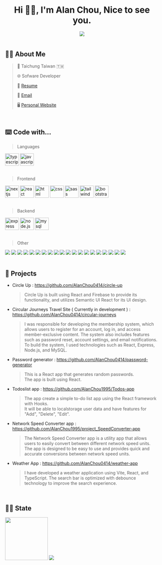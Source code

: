 <h1 align="center">Hi 👋🏻,  I'm Alan Chou,  Nice to see you. </h1>

  <div align="center">
    <img src="https://komarev.com/ghpvc/?username=AlanChou0414&style=for-the-badge&color=green">
  </div>
  
  <br>

## 🙋🏻 About Me
  > 📍  Taichung Taiwan 🇹🇼 <br>
  > 
  > 🌐  Sofware Developer <br>
  > 
  > 📝  <a href="https://www.cakeresume.com/alanchou1995" target='_blank'>Resume</a> <br>
  > 
  > 📮  <a href="mailto:choushenglun0414@gmail.com">Email</a> <br>
  > 
  > 🖥️  <a href="https://website-f03e6.web.app" target='_blank'>Personal Website</a>

<br>


## ⌨️ Code with...
> Languages 

  <div align="left">
    <img src="https://cdn.jsdelivr.net/gh/devicons/devicon/icons/typescript/typescript-original.svg" height="40" width="45" alt="typescript"/>
    <img src="https://cdn.jsdelivr.net/gh/devicons/devicon/icons/javascript/javascript-original.svg" height="40" width="45" alt="javascript"/>
  </div>
  
<br>


> Frontend

  <div align="left">
    <img src="https://cdn.jsdelivr.net/gh/devicons/devicon/icons/nextjs/nextjs-original.svg" height="40" width="45" alt="nextjs"/>
    <img src="https://cdn.jsdelivr.net/gh/devicons/devicon/icons/react/react-original.svg" height="40" width="45" alt="react"/>
    <img src="https://cdn.jsdelivr.net/gh/devicons/devicon/icons/html5/html5-original.svg" height="40" width="45" alt="html"/>
    <img src="https://cdn.jsdelivr.net/gh/devicons/devicon/icons/css3/css3-original.svg" height="40" width="45" alt="css"/>
    <img src="https://cdn.jsdelivr.net/gh/devicons/devicon/icons/sass/sass-original.svg" height="40" width="45" alt="sass"/>
    <img src="https://cdn.jsdelivr.net/gh/devicons/devicon/icons/tailwindcss/tailwindcss-plain.svg" height="40" width="45" alt="tailwind css"/>
    <img src="https://cdn.jsdelivr.net/gh/devicons/devicon/icons/bootstrap/bootstrap-original.svg" height="40" width="45" alt="bootstrap"/>

  </div>
  
<br>  
  
> Backend

  <div align="left">
    <img src="https://cdn.jsdelivr.net/gh/devicons/devicon/icons/express/express-original.svg" height="40" width="45" alt="express"/>
    <img src="https://cdn.jsdelivr.net/gh/devicons/devicon/icons/nodejs/nodejs-original.svg" height="40" width="45" alt="node.js"/>
    <img src="https://cdn.jsdelivr.net/gh/devicons/devicon/icons/mysql/mysql-original.svg" height="40" width="45" alt="mysql"/>
  </div>
  
<br>
  
> Other

  <div align="left">
    <img src="https://img.shields.io/badge/VSCode-0078D4?style=for-the-badge&logo=visual%20studio%20code&logoColor=white"> 
    <img src="https://img.shields.io/badge/React_Router-CA4245?style=for-the-badge&logo=react-router&logoColor=white"> 
    <img src="https://img.shields.io/badge/jQuery-0769AD?style=for-the-badge&logo=jquery&logoColor=white"> 
    <img src="https://img.shields.io/badge/PHP-777BB4?style=for-the-badge&logo=php&logoColor=white"> 
    <img src="https://img.shields.io/badge/Apache-D22128?style=for-the-badge&logo=Apache&logoColor=white"> 
    <img src="https://img.shields.io/badge/npm-CB3837?style=for-the-badge&logo=npm&logoColor=white"> 
    <img src="https://img.shields.io/badge/Yarn-2C8EBB?style=for-the-badge&logo=yarn&logoColor=white"> 
    <img src="https://img.shields.io/badge/GitHub-100000?style=for-the-badge&logo=github&logoColor=white"> 
    <img src="https://img.shields.io/badge/GIT-E44C30?style=for-the-badge&logo=git&logoColor=white"> 
    <img src="https://img.shields.io/badge/eslint-3A33D1?style=for-the-badge&logo=eslint&logoColor=white"> 
    <img src="https://img.shields.io/badge/Font_Awesome-339AF0?style=for-the-badge&logo=fontawesome&logoColor=white"> 
    <img src="https://img.shields.io/badge/styled--components-DB7093?style=for-the-badge&logo=styled-components&logoColor=white"> 
    <img src="https://img.shields.io/badge/semantic%20ui%20react-35BDB2?style=for-the-badge&logo=semanticuireact&logoColor=white">
    <img src="https://img.shields.io/badge/Webpack-8DD6F9?style=for-the-badge&logo=Webpack&logoColor=white"> 
    <img src="https://img.shields.io/badge/Babel-F9DC3E?style=for-the-badge&logo=babel&logoColor=white"> 
    <img src="https://img.shields.io/badge/Postman-FF6C37?style=for-the-badge&logo=Postman&logoColor=white">
    <img src="https://img.shields.io/badge/firebase-ffca28?style=for-the-badge&logo=firebase&logoColor=black">
    <img src="https://img.shields.io/badge/MongoDB-4EA94B?style=for-the-badge&logo=mongodb&logoColor=white">
    <img src="https://img.shields.io/badge/Vite-B73BFE?style=for-the-badge&logo=vite&logoColor=FFD62E">
    <img src="https://img.shields.io/badge/Heroku-430098?style=for-the-badge&logo=heroku&logoColor=white">
  </div>

<br>

## 📄 Projects

- Circle Up : https://github.com/AlanChou0414/circle-up
  > Circle Up is built using React and Firebase to provide its functionality, and utilizes Semantic UI React for its UI design.

- Circular Journeys Travel Site ( Currently in development ) : https://github.com/AlanChou0414/circular-journeys
  > I was responsible for developing the membership system, which allows users to register for an account, log in, and access member-exclusive content. The system also includes features such as password reset, account settings, and email notifications. To build the system, I used technologies such as React, Express, Node.js, and MySQL.

- Password generator : https://github.com/AlanChou0414/password-generator
  > This is a React app that generates random passwords. <br>
  > The app is built using React.

- Todoslist app : https://github.com/AlanChou1995/Todos-app
  > The app create a simple to-do list app using the React framework with Hooks. <br>
  > It will be able to localstorage user data and have features for "Add", "Delete", "Edit".

- Network Speed Converter app : https://github.com/AlanChou1995/project_SpeedConverter-app
  > The Network Speed Converter app is a utility app that allows users to easily convert between different network speed units.  <br>
  > The app is designed to be easy to use and provides quick and accurate conversions between network speed units.

- Weather App : https://github.com/AlanChou0414/weather-app
  > I have developed a weather application using Vite, React, and TypeScript. The search bar is optimized with debounce technology to improve the search  experience.


<br>

## 🫰🏻 State
 
<div align="left">
  <img src="https://github-readme-stats-git-masterrstaa-rickstaa.vercel.app/api?username=AlanChou0414&theme=dark" height="140" />
  <img src="https://github-readme-stats.vercel.app/api/top-langs/?username=AlanChou0414&layout=compact&theme=dark" />
</div>

